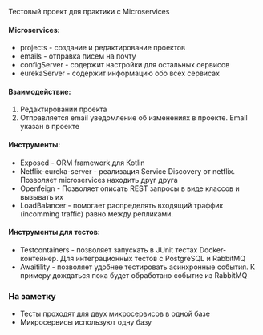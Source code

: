 Тестовый проект для практики с Microservices

#### Microservices:
- projects - создание и редактирование проектов
- emails - отправка писем на почту
- configServer - содержит настройки для остальных сервисов
- eurekaServer - содержит информацию обо всех сервисах
#### Взаимодействие:
1. Редактировании проекта 
2. Отправляется email уведомление об изменениях 
   в проекте. Email указан в проекте

#### Инструменты: 
- Exposed - ORM framework для Kotlin
- Netflix-eureka-server - реализация Service Discovery от netflix. 
  Позволяет microservices находить друг друга
- Openfeign - Позволяет описать REST запросы в виде классов и вызывать их
- LoadBalancer - помогает распределять входящий траффик (incomming traffic) равно между репликами.

#### Инструменты для тестов:
- Testcontainers - позволяет запускать в JUnit тестах Docker-контейнер. 
  Для интеграционных тестов с PostgreSQL и RabbitMQ
- Awaitility - позволяет удобнее тестировать асинхронные события.
К примеру дождаться пока будет обработано событие из RabbitMQ

### На заметку
- Тесты проходят для двух микросервисов в одной базе
- Микросервисы используют одну базу

